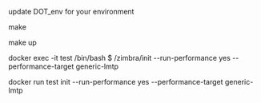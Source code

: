 update DOT_env for your environment

make

make up

docker exec -it test /bin/bash
$ /zimbra/init --run-performance yes --performance-target generic-lmtp

docker run test init --run-performance yes --performance-target generic-lmtp
